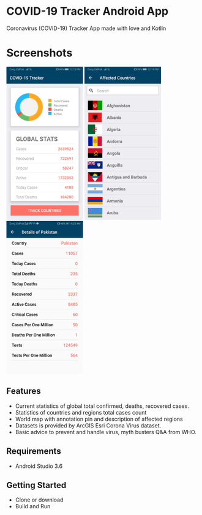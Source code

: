 # COVID-19 Tracker Android App 
Coronavirus (COVID-19) Tracker App made with love and Kotlin

# Screenshots 
<p float="left">
 <img src="https://github.com/AzharMithani/Corona-Virus-Tracker/blob/master/image1.jpg" width="200" height="400" />
<img src="https://github.com/AzharMithani/Corona-Virus-Tracker/blob/master/image2.jpg" width="200" height="400" />
<img src="https://github.com/AzharMithani/Corona-Virus-Tracker/blob/master/image3.jpg" width="200" height="400" />

</p>

## Features
- Current statistics of global total confirmed, deaths, recovered cases.
- Statistics of countries and regions total cases count
- World map with annotation pin and description of affected regions
- Datasets is provided by ArcGIS Esri Corona Virus dataset.
- Basic advice to prevent and handle virus,  myth busters Q&A from WHO.

## Requirements
- Android Studio 3.6

## Getting Started
- Clone or download
- Build and Run
